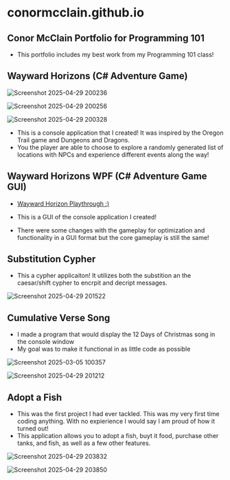 # conormcclain.github.io
## Conor McClain Portfolio for Programming 101
- This portfolio includes my best work from my Programming 101 class!

## Wayward Horizons (C# Adventure Game)

![Screenshot 2025-04-29 200236](https://github.com/user-attachments/assets/247399e6-7229-4cd0-9695-3488c2cb28a7)

![Screenshot 2025-04-29 200256](https://github.com/user-attachments/assets/8dfc56ab-46e4-425d-bc4d-67aaf62333ac)

![Screenshot 2025-04-29 200328](https://github.com/user-attachments/assets/db0bac8d-f2a6-47c6-b45c-6311ee76960d)

- This is a console application that I created! It was inspired by the Oregon Trail game and Dungeons and Dragons.
- You the player are able to choose to explore a randomly generated list of locations with NPCs and experience different events along the way!

## Wayward Horizons WPF (C# Adventure Game GUI)
- [Wayward Horizon Playthrough :)](https://youtu.be/TbiOTwhuNVU)

- This is a GUI of the console application I created! 
- There were some changes with the gameplay for optimization and functionality in a GUI format but the core gameplay is still the same!

## Substitution Cypher
- This a cypher applicaiton! It utilizes both the substition an the caesar/shift cypher to encrpit and decript messages.

![Screenshot 2025-04-29 201522](https://github.com/user-attachments/assets/0390a64a-5290-46bb-95f8-0540f37e1245)

## Cumulative Verse Song
- I made a program that would display the 12 Days of Christmas song in the console window
- My goal was to make it functional in as little code as possible

![Screenshot 2025-03-05 100357](https://github.com/user-attachments/assets/39c48be0-dc15-4ba8-84f7-dd6532ecc2a2)

![Screenshot 2025-04-29 201212](https://github.com/user-attachments/assets/851a432c-2e21-460f-8371-7dad92ae95c1)

## Adopt a Fish
- This was the first project I had ever tackled. This was my very first time coding anything. With no expierience I would say I am proud of how it turned out!
- This application allows you to adopt a fish, buyt it food, purchase other tanks, and fish, as well as a few other features.

![Screenshot 2025-04-29 203832](https://github.com/user-attachments/assets/f8e855f5-ed2e-4519-818b-8007d36ca61f)

![Screenshot 2025-04-29 203850](https://github.com/user-attachments/assets/f4755e07-8fce-4df7-8ff3-124d4c8792f6)
